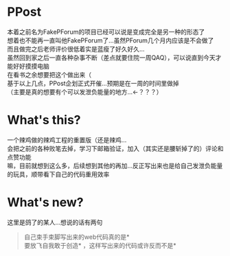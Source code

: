 # PPost
本着之前名为FakePForum的项目已经可以说是变成完全是另一种的形态了  
想着也不能再一直叫他FakePForum了...虽然PForum几个月内应该是不会做了  
而且做完之后老师评价很低着实是蓝瘦了好久好久...  
虽然回到家之后一直各种杂事不断（差点就要住院一周QAQ），可以说直到今天才能好好摸摸电脑  
在看书之余想要把这个做出来（  
基于以上几点，PPost企划正式开催...预期是在一周的时间里做掉  
（主要是真的想要有个可以发泄负能量的地方...←？？？）  
  
# What's this?
一个辣鸡做的辣鸡工程的重置版（还是辣鸡...  
会把之前的各种败笔去掉，学习下邮箱验证，加入（其实还是腰斩掉了的）评论和点赞功能  
嘛，目前就想到这么多，后续想到其他的再加...反正写出来也是给自己发泄负能量的玩具，顺带看下自己的代码重用效率  
  
# What's new?
这里是鸽了的某人...想说的话有两句
>自己束手束脚写出来的web代码真的是*  
>要放飞自我敢于创造* ，这样写出来的代码或许反而不是*  
